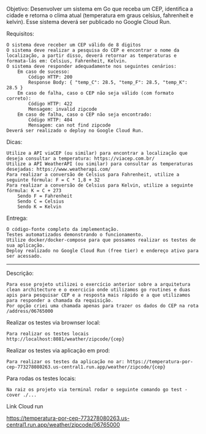 Objetivo: Desenvolver um sistema em Go que receba um CEP, identifica a cidade e retorna o clima atual (temperatura em graus celsius, fahrenheit e kelvin). Esse sistema deverá ser publicado no Google Cloud Run.

Requisitos:

    O sistema deve receber um CEP válido de 8 digitos
    O sistema deve realizar a pesquisa do CEP e encontrar o nome da localização, a partir disso, deverá retornar as temperaturas e formata-lás em: Celsius, Fahrenheit, Kelvin.
    O sistema deve responder adequadamente nos seguintes cenários:
        Em caso de sucesso:
            Código HTTP: 200
            Response Body: { "temp_C": 28.5, "temp_F": 28.5, "temp_K": 28.5 }
        Em caso de falha, caso o CEP não seja válido (com formato correto):
            Código HTTP: 422
            Mensagem: invalid zipcode
        ​​​Em caso de falha, caso o CEP não seja encontrado:
            Código HTTP: 404
            Mensagem: can not find zipcode
    Deverá ser realizado o deploy no Google Cloud Run.

Dicas:

    Utilize a API viaCEP (ou similar) para encontrar a localização que deseja consultar a temperatura: https://viacep.com.br/
    Utilize a API WeatherAPI (ou similar) para consultar as temperaturas desejadas: https://www.weatherapi.com/
    Para realizar a conversão de Celsius para Fahrenheit, utilize a seguinte fórmula: F = C * 1,8 + 32
    Para realizar a conversão de Celsius para Kelvin, utilize a seguinte fórmula: K = C + 273
        Sendo F = Fahrenheit
        Sendo C = Celsius
        Sendo K = Kelvin

Entrega:

    O código-fonte completo da implementação.
    Testes automatizados demonstrando o funcionamento.
    Utilize docker/docker-compose para que possamos realizar os testes de sua aplicação.
    Deploy realizado no Google Cloud Run (free tier) e endereço ativo para ser acessado.

------------------------------------------------------------------------------------------------------------------------

Descrição:

    Para esse projeto utilizei o exercício anterior sobre a arquitetura clean architecture e o exercicio onde utilizamos go routines e duas apis para pesquisar CEP e a resposta mais rápido e a que utilizamos para responder a chamada da requisição.
    Por opção criei uma chamada apenas para trazer os dados do CEP na rota /address/06765000

Realizar os testes via brownser local: 

    Para realizar os testes locais http://localhost:8081/weather/zipcode/{cep}

Realizar os testes via aplicação em prod:

    Para realizar os testes da aplicação no ar: https://temperatura-por-cep-773278080263.us-central1.run.app/weather/zipcode/{cep}

Para rodas os testes locais:

    Na raiz os projeto via terminal rodar o seguinte comando go test -cover ./...
    
Link Cloud run

https://temperatura-por-cep-773278080263.us-central1.run.app/weather/zipcode/06765000


    

